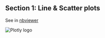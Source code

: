 Section 1: Line & Scatter plots
------------------------------

See in
[nbviewer](http://nbviewer.ipython.org/github/etpinard/plotly-python-doc/blob/master/s1_line-scatter/s1_line-scatter.ipynb)

![Plotly logo](http://upload.wikimedia.org/wikipedia/commons/2/26/Logo_%281%29.png)
